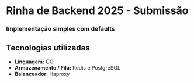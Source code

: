 # Rinha de Backend 2025 - Submissão

### Implementação simples com defaults

## Tecnologias utilizadas

- **Linguagem:** GO
- **Armazenamento / Fila:** Redis e PostgreSQL
- **Balanceador:** Haproxy  